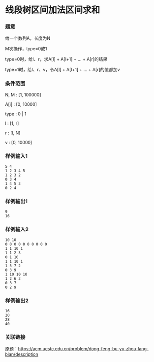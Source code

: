 # 线段树区间加法区间求和

### 题意

给一个数列A，长度为N

M次操作，type=0或1

type=0时，给l、r，求A[l] + A[l+1] + ... + A[r]的结果

type=1时，给l、r、v，令A[l] + A[l+1] + ... + A[r]的值都加v

### 条件范围

N, M : [1, 100000]

A[i] : [0, 10000]

type : 0 | 1

l : [1, r]

r : [l, N]

v : [0, 10000]

### 样例输入1

```
5 4
1 2 3 4 5
1 2 3 2
0 3 4
1 4 5 3
0 2 4
```

### 样例输出1

```
9
16
```

### 样例输入2

```
10 10   
0 0 0 0 0 0 0 0 0 0
1 1 10 1
1 1 2 3
0 1 10
1 1 10 1
1 5 7 2
0 3 9
1 10 10 10
1 2 6 3
0 3 7
0 2 9
```

### 样例输出2

```
16
20
28
40
```

### 关联链接

原题：https://acm.uestc.edu.cn/problem/dong-feng-bu-yu-zhou-lang-bian/description
